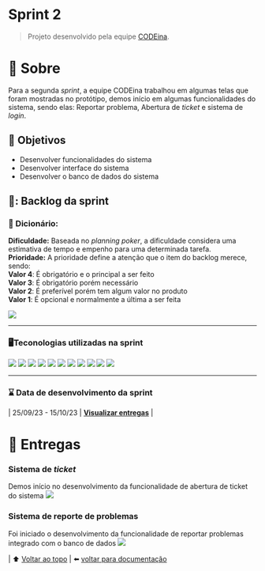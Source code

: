 # Sprint 2 <a name = 'topo'></a>
> Projeto desenvolvido pela equipe <a href='https://github.com/CODE1na'>CODEina</a>.
# :scroll: Sobre<a name = 'sobre'></a>
Para a segunda *sprint*, a equipe CODEina trabalhou em algumas telas que foram mostradas no protótipo, demos início em algumas funcionalidades do sistema, sendo elas: Reportar problema, Abertura de *ticket* e sistema de *login*.
## :round_pushpin: Objetivos
- Desenvolver funcionalidades do sistema
- Desenvolver interface do sistema
- Desenvolver o banco de dados do sistema
## 📑: Backlog da sprint
### :open_book: Dicionário:
**Dificuldade:** Baseada no *planning poker*, a dificuldade considera uma estimativa de tempo e empenho para uma determinada tarefa.<br>
**Prioridade:** A prioridade define a atenção que o item do backlog merece, sendo: 
<br>**Valor 4**: É obrigatório e o principal a ser feito 
<br>**Valor 3**: É obrigatório porém necessário 
<br>**Valor 2**: É preferível porém tem algum valor no produto
<br>**Valor 1**: É opcional e normalmente a última a ser feita

<img src='https://github.com/CODE1na/BetterCallUs/assets/125694331/d4e0c941-4988-4830-9112-a29775ee5440'>
<hr>

### :desktop_computer:Teconologias utilizadas na sprint
<img src='https://img.shields.io/badge/Adobe%20Photoshop-31A8FF?style=for-the-badge&logo=Adobe%20Photoshop&logoColor=black'> <img src='https://img.shields.io/badge/Figma-F24E1E?style=for-the-badge&logo=figma&logoColor=white'> <img src='https://img.shields.io/badge/GitHub-100000?style=for-the-badge&logo=github&logoColor=white'> <img src='https://img.shields.io/badge/Discord-5865F2?style=for-the-badge&logo=discord&logoColor=white'> <img src='https://img.shields.io/badge/Slack-4A154B?style=for-the-badge&logo=slack&logoColor=white'> <img src='https://img.shields.io/badge/JavaScript-323330?style=for-the-badge&logo=javascript&logoColor=F7DF1E'> <img src='https://img.shields.io/badge/TypeScript-007ACC?style=for-the-badge&logo=typescript&logoColor=white'> <img src='https://img.shields.io/badge/HTML5-E34F26?style=for-the-badge&logo=html5&logoColor=white'> <img src='https://img.shields.io/badge/CSS3-1572B6?style=for-the-badge&logo=css3&logoColor=white'> <img src='https://img.shields.io/badge/MySQL-005C84?style=for-the-badge&logo=mysql&logoColor=white'> <img src='https://img.shields.io/badge/React-20232A?style=for-the-badge&logo=react&logoColor=61DAFB'>

<hr>

### :hourglass: Data de desenvolvimento da sprint
| 25/09/23 - 15/10/23 | **<a href='https://github.com/CODE1na/BetterCallUs-Doc/tree/main#projeto'>Visualizar entregas**</a> |
  
# :dart: Entregas <a name = 'entrega'></a>
### Sistema de *ticket*
Demos início no desenvolvimento da funcionalidade de abertura de ticket do sistema
<img src='https://github.com/CODE1na/BetterCallUs/assets/125694331/ee76b17f-4214-46bb-8b97-d1b777778921'>

### Sistema de reporte de problemas
Foi iniciado o desenvolvimento da funcionalidade de reportar problemas integrado com o banco de dados
<img src='https://github.com/CODE1na/BetterCallUs/assets/125694331/cd5b1473-6661-4593-800a-a7f80c587456'>

| :arrow_up: [Voltar ao topo](#topo) | :arrow_left: [voltar para documentação](https://github.com/CODE1na/BetterCallUs-Doc)
